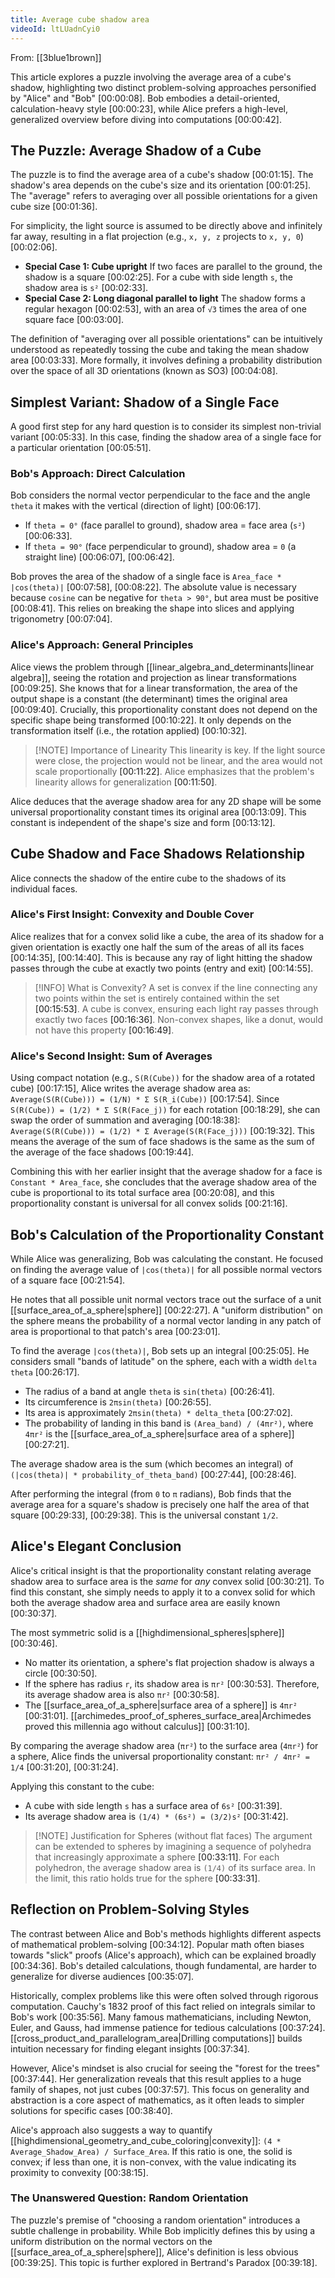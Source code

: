 ```yaml
---
title: Average cube shadow area
videoId: ltLUadnCyi0
---
```


From: [[3blue1brown]] <br/> 

This article explores a puzzle involving the average area of a cube's shadow, highlighting two distinct problem-solving approaches personified by "Alice" and "Bob" <a class="yt-timestamp" data-t="00:00:08">[00:00:08]</a>. Bob embodies a detail-oriented, calculation-heavy style <a class="yt-timestamp" data-t="00:00:23">[00:00:23]</a>, while Alice prefers a high-level, generalized overview before diving into computations <a class="yt-timestamp" data-t="00:00:42">[00:00:42]</a>.

## The Puzzle: Average Shadow of a Cube

The puzzle is to find the average area of a cube's shadow <a class="yt-timestamp" data-t="00:01:15">[00:01:15]</a>. The shadow's area depends on the cube's size and its orientation <a class="yt-timestamp" data-t="00:01:25">[00:01:25]</a>. The "average" refers to averaging over all possible orientations for a given cube size <a class="yt-timestamp" data-t="00:01:36">[00:01:36]</a>.

For simplicity, the light source is assumed to be directly above and infinitely far away, resulting in a flat projection (e.g., `x, y, z` projects to `x, y, 0`) <a class="yt-timestamp" data-t="00:02:06">[00:02:06]</a>.

*   **Special Case 1: Cube upright**
    If two faces are parallel to the ground, the shadow is a square <a class="yt-timestamp" data-t="00:02:25">[00:02:25]</a>. For a cube with side length `s`, the shadow area is `s²` <a class="yt-timestamp" data-t="00:02:33">[00:02:33]</a>.
*   **Special Case 2: Long diagonal parallel to light**
    The shadow forms a regular hexagon <a class="yt-timestamp" data-t="00:02:53">[00:02:53]</a>, with an area of `√3` times the area of one square face <a class="yt-timestamp" data-t="00:03:00">[00:03:00]</a>.

The definition of "averaging over all possible orientations" can be intuitively understood as repeatedly tossing the cube and taking the mean shadow area <a class="yt-timestamp" data-t="00:03:33">[00:03:33]</a>. More formally, it involves defining a probability distribution over the space of all 3D orientations (known as SO3) <a class="yt-timestamp" data-t="00:04:08">[00:04:08]</a>.

## Simplest Variant: Shadow of a Single Face

A good first step for any hard question is to consider its simplest non-trivial variant <a class="yt-timestamp" data-t="00:05:33">[00:05:33]</a>. In this case, finding the shadow area of a single face for a particular orientation <a class="yt-timestamp" data-t="00:05:51">[00:05:51]</a>.

### Bob's Approach: Direct Calculation

Bob considers the normal vector perpendicular to the face and the angle `theta` it makes with the vertical (direction of light) <a class="yt-timestamp" data-t="00:06:17">[00:06:17]</a>.
*   If `theta = 0°` (face parallel to ground), shadow area = face area (`s²`) <a class="yt-timestamp" data-t="00:06:33">[00:06:33]</a>.
*   If `theta = 90°` (face perpendicular to ground), shadow area = `0` (a straight line) <a class="yt-timestamp" data-t="00:06:07">[00:06:07]</a>, <a class="yt-timestamp" data-t="00:06:42">[00:06:42]</a>.

Bob proves the area of the shadow of a single face is `Area_face * |cos(theta)|` <a class="yt-timestamp" data-t="00:07:58">[00:07:58]</a>, <a class="yt-timestamp" data-t="00:08:22">[00:08:22]</a>. The absolute value is necessary because `cosine` can be negative for `theta > 90°`, but area must be positive <a class="yt-timestamp" data-t="00:08:41">[00:08:41]</a>. This relies on breaking the shape into slices and applying trigonometry <a class="yt-timestamp" data-t="00:07:04">[00:07:04]</a>.

### Alice's Approach: General Principles

Alice views the problem through [[linear_algebra_and_determinants|linear algebra]], seeing the rotation and projection as linear transformations <a class="yt-timestamp" data-t="00:09:25">[00:09:25]</a>. She knows that for a linear transformation, the area of the output shape is a constant (the determinant) times the original area <a class="yt-timestamp" data-t="00:09:40">[00:09:40]</a>.
Crucially, this proportionality constant does not depend on the specific shape being transformed <a class="yt-timestamp" data-t="00:10:22">[00:10:22]</a>. It only depends on the transformation itself (i.e., the rotation applied) <a class="yt-timestamp" data-t="00:10:32">[00:10:32]</a>.

> [!NOTE] Importance of Linearity
> This linearity is key. If the light source were close, the projection would not be linear, and the area would not scale proportionally <a class="yt-timestamp" data-t="00:11:22">[00:11:22]</a>. Alice emphasizes that the problem's linearity allows for generalization <a class="yt-timestamp" data-t="00:11:50">[00:11:50]</a>.

Alice deduces that the average shadow area for any 2D shape will be some universal proportionality constant times its original area <a class="yt-timestamp" data-t="00:13:09">[00:13:09]</a>. This constant is independent of the shape's size and form <a class="yt-timestamp" data-t="00:13:12">[00:13:12]</a>.

## Cube Shadow and Face Shadows Relationship

Alice connects the shadow of the entire cube to the shadows of its individual faces.

### Alice's First Insight: Convexity and Double Cover

Alice realizes that for a convex solid like a cube, the area of its shadow for a given orientation is exactly one half the sum of the areas of all its faces <a class="yt-timestamp" data-t="00:14:35">[00:14:35]</a>, <a class="yt-timestamp" data-t="00:14:40">[00:14:40]</a>. This is because any ray of light hitting the shadow passes through the cube at exactly two points (entry and exit) <a class="yt-timestamp" data-t="00:14:55">[00:14:55]</a>.

> [!INFO] What is Convexity?
> A set is convex if the line connecting any two points within the set is entirely contained within the set <a class="yt-timestamp" data-t="00:15:53">[00:15:53]</a>. A cube is convex, ensuring each light ray passes through exactly two faces <a class="yt-timestamp" data-t="00:16:36">[00:16:36]</a>. Non-convex shapes, like a donut, would not have this property <a class="yt-timestamp" data-t="00:16:49">[00:16:49]</a>.

### Alice's Second Insight: Sum of Averages

Using compact notation (e.g., `S(R(Cube))` for the shadow area of a rotated cube) <a class="yt-timestamp" data-t="00:17:15">[00:17:15]</a>, Alice writes the average shadow area as:
`Average(S(R(Cube))) = (1/N) * Σ S(R_i(Cube))` <a class="yt-timestamp" data-t="00:17:54">[00:17:54]</a>.
Since `S(R(Cube)) = (1/2) * Σ S(R(Face_j))` for each rotation <a class="yt-timestamp" data-t="00:18:29">[00:18:29]</a>, she can swap the order of summation and averaging <a class="yt-timestamp" data-t="00:18:38">[00:18:38]</a>:
`Average(S(R(Cube))) = (1/2) * Σ Average(S(R(Face_j)))` <a class="yt-timestamp" data-t="00:19:32">[00:19:32]</a>.
This means the average of the sum of face shadows is the same as the sum of the average of the face shadows <a class="yt-timestamp" data-t="00:19:44">[00:19:44]</a>.

Combining this with her earlier insight that the average shadow for a face is `Constant * Area_face`, she concludes that the average shadow area of the cube is proportional to its total surface area <a class="yt-timestamp" data-t="00:20:08">[00:20:08]</a>, and this proportionality constant is universal for all convex solids <a class="yt-timestamp" data-t="00:21:16">[00:21:16]</a>.

## Bob's Calculation of the Proportionality Constant

While Alice was generalizing, Bob was calculating the constant. He focused on finding the average value of `|cos(theta)|` for all possible normal vectors of a square face <a class="yt-timestamp" data-t="00:21:54">[00:21:54]</a>.

He notes that all possible unit normal vectors trace out the surface of a unit [[surface_area_of_a_sphere|sphere]] <a class="yt-timestamp" data-t="00:22:27">[00:22:27]</a>. A "uniform distribution" on the sphere means the probability of a normal vector landing in any patch of area is proportional to that patch's area <a class="yt-timestamp" data-t="00:23:01">[00:23:01]</a>.

To find the average `|cos(theta)|`, Bob sets up an integral <a class="yt-timestamp" data-t="00:25:05">[00:25:05]</a>. He considers small "bands of latitude" on the sphere, each with a width `delta theta` <a class="yt-timestamp" data-t="00:26:17">[00:26:17]</a>.
*   The radius of a band at angle `theta` is `sin(theta)` <a class="yt-timestamp" data-t="00:26:41">[00:26:41]</a>.
*   Its circumference is `2πsin(theta)` <a class="yt-timestamp" data-t="00:26:55">[00:26:55]</a>.
*   Its area is approximately `2πsin(theta) * delta_theta` <a class="yt-timestamp" data-t="00:27:02">[00:27:02]</a>.
*   The probability of landing in this band is `(Area_band) / (4πr²)`, where `4πr²` is the [[surface_area_of_a_sphere|surface area of a sphere]] <a class="yt-timestamp" data-t="00:27:21">[00:27:21]</a>.

The average shadow area is the sum (which becomes an integral) of `(|cos(theta)| * probability_of_theta_band)` <a class="yt-timestamp" data-t="00:27:44">[00:27:44]</a>, <a class="yt-timestamp" data-t="00:28:46">[00:28:46]</a>.

After performing the integral (from `0` to `π` radians), Bob finds that the average area for a square's shadow is precisely one half the area of that square <a class="yt-timestamp" data-t="00:29:33">[00:29:33]</a>, <a class="yt-timestamp" data-t="00:29:38">[00:29:38]</a>. This is the universal constant `1/2`.

## Alice's Elegant Conclusion

Alice's critical insight is that the proportionality constant relating average shadow area to surface area is the *same* for *any* convex solid <a class="yt-timestamp" data-t="00:30:21">[00:30:21]</a>. To find this constant, she simply needs to apply it to a convex solid for which both the average shadow area and surface area are easily known <a class="yt-timestamp" data-t="00:30:37">[00:30:37]</a>.

The most symmetric solid is a [[highdimensional_spheres|sphere]] <a class="yt-timestamp" data-t="00:30:46">[00:30:46]</a>.
*   No matter its orientation, a sphere's flat projection shadow is always a circle <a class="yt-timestamp" data-t="00:30:50">[00:30:50]</a>.
*   If the sphere has radius `r`, its shadow area is `πr²` <a class="yt-timestamp" data-t="00:30:53">[00:30:53]</a>. Therefore, its average shadow area is also `πr²` <a class="yt-timestamp" data-t="00:30:58">[00:30:58]</a>.
*   The [[surface_area_of_a_sphere|surface area of a sphere]] is `4πr²` <a class="yt-timestamp" data-t="00:31:01">[00:31:01]</a>. [[archimedes_proof_of_spheres_surface_area|Archimedes proved this millennia ago without calculus]] <a class="yt-timestamp" data-t="00:31:10">[00:31:10]</a>.

By comparing the average shadow area (`πr²`) to the surface area (`4πr²`) for a sphere, Alice finds the universal proportionality constant:
`πr² / 4πr² = 1/4` <a class="yt-timestamp" data-t="00:31:20">[00:31:20]</a>, <a class="yt-timestamp" data-t="00:31:24">[00:31:24]</a>.

Applying this constant to the cube:
*   A cube with side length `s` has a surface area of `6s²` <a class="yt-timestamp" data-t="00:31:39">[00:31:39]</a>.
*   Its average shadow area is `(1/4) * (6s²) = (3/2)s²` <a class="yt-timestamp" data-t="00:31:42">[00:31:42]</a>.

> [!NOTE] Justification for Spheres (without flat faces)
> The argument can be extended to spheres by imagining a sequence of polyhedra that increasingly approximate a sphere <a class="yt-timestamp" data-t="00:33:11">[00:33:11]</a>. For each polyhedron, the average shadow area is `(1/4)` of its surface area. In the limit, this ratio holds true for the sphere <a class="yt-timestamp" data-t="00:33:31">[00:33:31]</a>.

## Reflection on Problem-Solving Styles

The contrast between Alice and Bob's methods highlights different aspects of mathematical problem-solving <a class="yt-timestamp" data-t="00:34:12">[00:34:12]</a>. Popular math often biases towards "slick" proofs (Alice's approach), which can be explained broadly <a class="yt-timestamp" data-t="00:34:36">[00:34:36]</a>. Bob's detailed calculations, though fundamental, are harder to generalize for diverse audiences <a class="yt-timestamp" data-t="00:35:07">[00:35:07]</a>.

Historically, complex problems like this were often solved through rigorous computation. Cauchy's 1832 proof of this fact relied on integrals similar to Bob's work <a class="yt-timestamp" data-t="00:35:56">[00:35:56]</a>. Many famous mathematicians, including Newton, Euler, and Gauss, had immense patience for tedious calculations <a class="yt-timestamp" data-t="00:37:24">[00:37:24]</a>. [[cross_product_and_parallelogram_area|Drilling computations]] builds intuition necessary for finding elegant insights <a class="yt-timestamp" data-t="00:37:34">[00:37:34]</a>.

However, Alice's mindset is also crucial for seeing the "forest for the trees" <a class="yt-timestamp" data-t="00:37:44">[00:37:44]</a>. Her generalization reveals that this result applies to a huge family of shapes, not just cubes <a class="yt-timestamp" data-t="00:37:57">[00:37:57]</a>. This focus on generality and abstraction is a core aspect of mathematics, as it often leads to simpler solutions for specific cases <a class="yt-timestamp" data-t="00:38:40">[00:38:40]</a>.

Alice's approach also suggests a way to quantify [[highdimensional_geometry_and_cube_coloring|convexity]]: `(4 * Average_Shadow_Area) / Surface_Area`. If this ratio is one, the solid is convex; if less than one, it is non-convex, with the value indicating its proximity to convexity <a class="yt-timestamp" data-t="00:38:15">[00:38:15]</a>.

### The Unanswered Question: Random Orientation

The puzzle's premise of "choosing a random orientation" introduces a subtle challenge in probability. While Bob implicitly defines this by using a uniform distribution on the normal vectors on the [[surface_area_of_a_sphere|sphere]], Alice's definition is less obvious <a class="yt-timestamp" data-t="00:39:25">[00:39:25]</a>. This topic is further explored in Bertrand's Paradox <a class="yt-timestamp" data-t="00:39:18">[00:39:18]</a>.